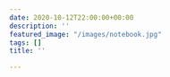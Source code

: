 ```yaml
---
date: 2020-10-12T22:00:00+00:00
description: ''
featured_image: "/images/notebook.jpg"
tags: []
title: ''

---
```

